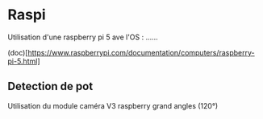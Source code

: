 # Raspi

Utilisation d'une raspberry pi 5 ave l'OS : ......

(doc)[https://www.raspberrypi.com/documentation/computers/raspberry-pi-5.html]

## Detection de pot
Utilisation du module caméra V3 raspberry grand angles (120°)
